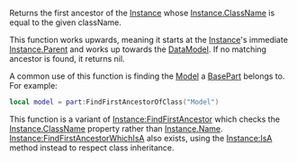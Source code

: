 Returns the first ancestor of the [Instance](https://developer.roblox.com/en-us/api-reference/class/Instance) whose [Instance.ClassName](https://developer.roblox.com/en-us/api-reference/property/Instance/ClassName) is equal to the given className.

This function works upwards, meaning it starts at the [Instance](https://developer.roblox.com/en-us/api-reference/class/Instance)'s immediate [Instance.Parent](https://developer.roblox.com/en-us/api-reference/property/Instance/Parent) and works up towards the [DataModel](https://developer.roblox.com/en-us/api-reference/class/DataModel). If no matching ancestor is found, it returns nil.

A common use of this function is finding the [Model](https://developer.roblox.com/en-us/api-reference/class/Model) a [BasePart](https://developer.roblox.com/en-us/api-reference/class/BasePart) belongs to. For example:

```Lua
local model = part:FindFirstAncestorOfClass("Model")
``` 

This function is a variant of [Instance:FindFirstAncestor](https://developer.roblox.com/en-us/api-reference/function/Instance/FindFirstAncestor) which checks the [Instance.ClassName](https://developer.roblox.com/en-us/api-reference/property/Instance/ClassName) property rather than [Instance.Name](https://developer.roblox.com/en-us/api-reference/property/Instance/Name). [Instance:FindFirstAncestorWhichIsA](https://developer.roblox.com/en-us/api-reference/function/Instance/FindFirstAncestorWhichIsA) also exists, using the [Instance:IsA](https://developer.roblox.com/en-us/api-reference/function/Instance/IsA) method instead to respect class inheritance.